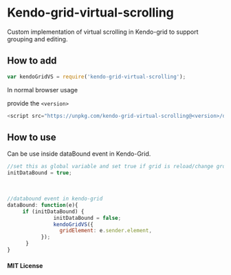 # Kendo-grid-virtual-scrolling

Custom implementation of virtual scrolling in Kendo-grid to support grouping and editing.

## How to add 

```javascript
var kendoGridVS = require('kendo-grid-virtual-scrolling');
```

In normal browser usage

provide the ``` <version> ```

```javascript
<script src="https://unpkg.com/kendo-grid-virtual-scrolling@<version>/dist/Kendo-Grid-VirtualScroll.js"></script>
```

## How to use

Can be use inside dataBound event in Kendo-Grid.

```javascript
//set this as global variable and set true if grid is reload/change grouping etc..
initDataBound = true; 
```
<br/>

```javascript
//databound event in kendo-grid
dataBound: function(e){
     if (initDataBound) {
               initDataBound = false;
               kendoGridVS({
                 gridElement: e.sender.element,
           });
      }
}
```

#### MIT License
